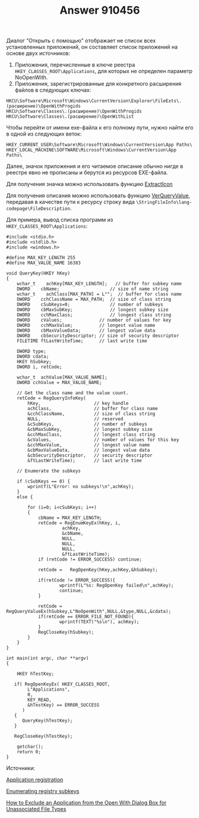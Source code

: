 ﻿---
title: "Answer 910456"
se.owner.user_id: 240512
se.owner.display_name: "MSDN.WhiteKnight"
se.owner.link: "https://ru.stackoverflow.com/users/240512/msdn-whiteknight"
se.answer_id: 910456
se.question_id: 910336
se.post_type: answer
se.score: 5
se.is_accepted: False
---
<p>Диалог "Открыть с помощью" отображает не список всех установленных приложений, он составляет список приложений на основе двух источников:</p>

<ol>
<li>Приложения, перечисленные в ключе реестра <code>HKEY_CLASSES_ROOT\Applications</code>, для которых не определен параметр NoOpenWith.</li>
<li>Приложения, зарегистрированные для конкретного расширения файлов в следующих ключах:</li>
</ol>

<pre class="lang-none prettyprint-override"><code>HKCU\Software\Microsoft\Windows\CurrentVersion\Explorer\FileExts\.(расширение)\OpenWithProgids
HKCU\Software\Classes\.(расширение)\OpenWithProgids
HKCU\Software\Classes\.(расширение)\OpenWithList
</code></pre>

<p>Чтобы перейти от имени exe-файла к его полному пути, нужно найти его в одной из следующих веток:</p>

<pre class="lang-none prettyprint-override"><code>HKEY_CURRENT_USER\Software\Microsoft\Windows\CurrentVersion\App Paths\
HKEY_LOCAL_MACHINE\SOFTWARE\Microsoft\Windows\CurrentVersion\App Paths\
</code></pre>

<p>Далее, значок приложения и его читаемое описание обычно нигде в реестре явно не прописаны и берутся из ресурсов EXE-файла.</p>

<p>Для получения значка можно использовать функцию <a href="https://docs.microsoft.com/en-us/windows/desktop/api/shellapi/nf-shellapi-extracticonw" rel="noreferrer">ExtractIcon</a></p>

<p>Для получения описания можно использовать функцию <a href="https://docs.microsoft.com/en-us/windows/desktop/api/winver/nf-winver-verqueryvaluew" rel="noreferrer">VerQueryValue</a>, передавая в качестве пути к ресурсу строку вида <code>\StringFileInfo\lang-codepage\FileDescription</code>.</p>

<p>Для примера, вывод списка программ из <code>HKEY_CLASSES_ROOT\Applications</code>:</p>

<pre><code>#include &lt;stdio.h&gt;
#include &lt;stdlib.h&gt;
#include &lt;windows.h&gt;

#define MAX_KEY_LENGTH 255
#define MAX_VALUE_NAME 16383

void QueryKey(HKEY hKey) 
{ 
    wchar_t    achKey[MAX_KEY_LENGTH];   // buffer for subkey name
    DWORD    cbName;                   // size of name string 
    wchar_t    achClass[MAX_PATH] = L"";  // buffer for class name 
    DWORD    cchClassName = MAX_PATH;  // size of class string 
    DWORD    cSubKeys=0;               // number of subkeys 
    DWORD    cbMaxSubKey;              // longest subkey size 
    DWORD    cchMaxClass;              // longest class string 
    DWORD    cValues;              // number of values for key 
    DWORD    cchMaxValue;          // longest value name 
    DWORD    cbMaxValueData;       // longest value data 
    DWORD    cbSecurityDescriptor; // size of security descriptor 
    FILETIME ftLastWriteTime;      // last write time 

    DWORD type;
    DWORD cdata; 
    HKEY hSubkey;
    DWORD i, retCode; 

    wchar_t  achValue[MAX_VALUE_NAME]; 
    DWORD cchValue = MAX_VALUE_NAME; 

    // Get the class name and the value count. 
    retCode = RegQueryInfoKey(
        hKey,                    // key handle 
        achClass,                // buffer for class name 
        &amp;cchClassName,           // size of class string 
        NULL,                    // reserved 
        &amp;cSubKeys,               // number of subkeys 
        &amp;cbMaxSubKey,            // longest subkey size 
        &amp;cchMaxClass,            // longest class string 
        &amp;cValues,                // number of values for this key 
        &amp;cchMaxValue,            // longest value name 
        &amp;cbMaxValueData,         // longest value data 
        &amp;cbSecurityDescriptor,   // security descriptor 
        &amp;ftLastWriteTime);       // last write time 

    // Enumerate the subkeys

    if (cSubKeys == 0) {
        wprintf(L"Error: no subkeys!\n",achKey);        
    }
    else {        

        for (i=0; i&lt;cSubKeys; i++) 
        { 
            cbName = MAX_KEY_LENGTH;
            retCode = RegEnumKeyEx(hKey, i,
                     achKey, 
                     &amp;cbName, 
                     NULL, 
                     NULL, 
                     NULL, 
                     &amp;ftLastWriteTime); 
            if (retCode != ERROR_SUCCESS) continue;                           

            retCode =   RegOpenKey(hKey,achKey,&amp;hSubkey);

            if(retCode != ERROR_SUCCESS){
                    wprintf(L"%s: RegOpenKey failed\n",achKey);
                    continue;
            }

            retCode = RegQueryValueEx(hSubkey,L"NoOpenWith",NULL,&amp;type,NULL,&amp;cdata);
            if(retCode == ERROR_FILE_NOT_FOUND){                    
                    wprintf(TEXT("%s\n"), achKey);
            }
            RegCloseKey(hSubkey);            
        }
    }     
}

int main(int argc, char **argv)
{

    HKEY hTestKey;

   if( RegOpenKeyEx( HKEY_CLASSES_ROOT,
        L"Applications",
        0,
        KEY_READ,
        &amp;hTestKey) == ERROR_SUCCESS
      )
   {
      QueryKey(hTestKey);
   }

   RegCloseKey(hTestKey);

    getchar();
    return 0;
}
</code></pre>

<p>Источники:</p>

<p><a href="https://docs.microsoft.com/en-us/windows/desktop/shell/app-registration#using-the-applications-subkey" rel="noreferrer">Application registration</a></p>

<p><a href="https://docs.microsoft.com/en-us/windows/desktop/sysinfo/enumerating-registry-subkeys" rel="noreferrer">Enumerating registry subkeys</a></p>

<p><a href="https://docs.microsoft.com/en-us/windows/desktop/shell/how-to-exclude-an-application-from-the-open-with-dialog-box-for-unassociated-file-types" rel="noreferrer">How to Exclude an Application from the Open With Dialog Box for Unassociated File Types</a></p>
